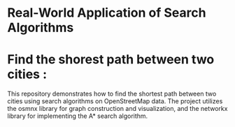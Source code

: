 # Real-World Application of Search Algorithms
# Find the shorest path between two cities : 
This repository demonstrates how to find the shortest path between two cities using search algorithms on OpenStreetMap data. The project utilizes the osmnx library for graph construction and visualization, and the networkx library for implementing the A* search algorithm.
